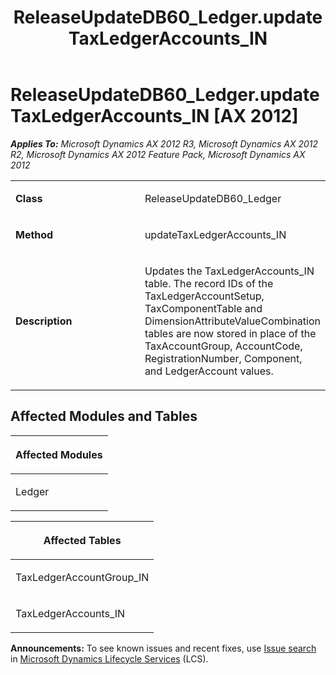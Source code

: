 ﻿---
title: ReleaseUpdateDB60_Ledger.updateTaxLedgerAccounts_IN
TOCTitle: ReleaseUpdateDB60_Ledger.updateTaxLedgerAccounts_IN
ms:assetid: 8539e4c6-7293-7a01-a95a-ef5c56fdc77b
ms:mtpsurl: https://msdn.microsoft.com/en-us/library/JJ686022(v=AX.60)
ms:contentKeyID: 49709473
ms.date: 05/18/2015
mtps_version: v=AX.60
---

# ReleaseUpdateDB60\_Ledger.updateTaxLedgerAccounts\_IN [AX 2012]


_**Applies To:** Microsoft Dynamics AX 2012 R3, Microsoft Dynamics AX 2012 R2, Microsoft Dynamics AX 2012 Feature Pack, Microsoft Dynamics AX 2012_

<table>
<colgroup>
<col style="width: 50%" />
<col style="width: 50%" />
</colgroup>
<tbody>
<tr class="odd">
<td><p><strong>Class</strong></p></td>
<td><p>ReleaseUpdateDB60_Ledger</p></td>
</tr>
<tr class="even">
<td><p><strong>Method</strong></p></td>
<td><p>updateTaxLedgerAccounts_IN</p></td>
</tr>
<tr class="odd">
<td><p><strong>Description</strong></p></td>
<td><p>Updates the TaxLedgerAccounts_IN table. The record IDs of the TaxLedgerAccountSetup, TaxComponentTable and DimensionAttributeValueCombination tables are now stored in place of the TaxAccountGroup, AccountCode, RegistrationNumber, Component, and LedgerAccount values.</p></td>
</tr>
</tbody>
</table>


## Affected Modules and Tables

<table>
<colgroup>
<col style="width: 100%" />
</colgroup>
<thead>
<tr class="header">
<th><p>Affected Modules</p></th>
</tr>
</thead>
<tbody>
<tr class="odd">
<td><p>Ledger</p></td>
</tr>
</tbody>
</table>


<table>
<colgroup>
<col style="width: 100%" />
</colgroup>
<thead>
<tr class="header">
<th><p>Affected Tables</p></th>
</tr>
</thead>
<tbody>
<tr class="odd">
<td><p>TaxLedgerAccountGroup_IN</p></td>
</tr>
<tr class="even">
<td><p>TaxLedgerAccounts_IN</p></td>
</tr>
</tbody>
</table>

  
**Announcements:** To see known issues and recent fixes, use [Issue search](http://go.microsoft.com/fwlink/?linkid=389258) in [Microsoft Dynamics Lifecycle Services](http://go.microsoft.com/fwlink/?linkid=306505) (LCS).

